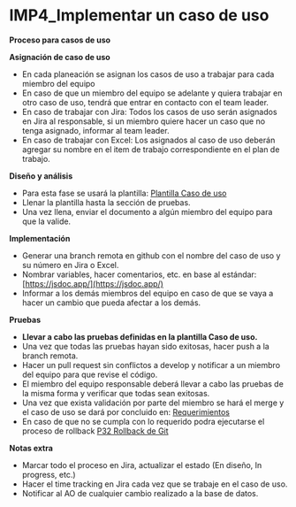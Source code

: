 # IMP4_Implementar un caso de uso

**Proceso para casos de uso**

**Asignación de caso de uso**

- En cada planeación se asignan los casos de uso a trabajar para cada miembro del equipo
- En caso de que un miembro del equipo se adelante y quiera trabajar en otro caso de uso, tendrá que entrar en contacto con el team leader.
- En caso de trabajar con Jira: Todos los casos de uso serán asignados en Jira al responsable, si un miembro quiere hacer un caso que no tenga asignado, informar al team leader.
- En caso de trabajar con Excel: Los asignados al caso de uso deberán agregar su nombre en el item de trabajo correspondiente en el plan de trabajo.

**Diseño y análisis**

- Para esta fase se usará la plantilla: [Plantilla Caso de uso](https://docs.google.com/document/d/1oGmXnyKv7paqNbtzmYlohwevpQBuphJ19f7QtLzqyko/edit)
- Llenar la plantilla hasta la sección de pruebas.
- Una vez llena, enviar el documento a algún miembro del equipo para que la valide.

**Implementación**

- Generar una branch remota en github con el nombre del caso de uso y su número en Jira o Excel.
- Nombrar variables, hacer comentarios, etc. en base al estándar: [https://jsdoc.app/](https://jsdoc.app/)
- Informar a los demás miembros del equipo en caso de que se vaya a hacer un cambio que pueda afectar a los demás.

**Pruebas**

- **Llevar a cabo las pruebas definidas en la plantilla Caso de uso.**
- Una vez que todas las pruebas hayan sido exitosas, hacer push a la branch remota.
- Hacer un pull request sin conflictos a develop y notificar a un miembro del equipo para que revise el código.
- El miembro del equipo responsable deberá llevar a cabo las pruebas de la misma forma y verificar que todas sean exitosas.
- Una vez que exista validación por parte del miembro se hará el merge y el caso de uso se dará por concluido en: [Requerimientos](https://docs.google.com/spreadsheets/d/11b8R4eX2zTpGUFKEB9DdAY1GEvhSiYRjEp2GKOfoY9A/edit#gid=262762532)
- En caso de que no se cumpla con lo requerido podra ejecutarse el proceso de rollback [P32 Rollback de Git](P32%20Rollback%20de%20Git%202def9ed783854191833873f66c47a127.md)

**Notas extra**

- Marcar todo el proceso en Jira, actualizar el estado (En diseño, In progress, etc.)
- Hacer el time tracking en Jira cada vez que se trabaje en el caso de uso.
- Notificar al AO de cualquier cambio realizado a la base de datos.